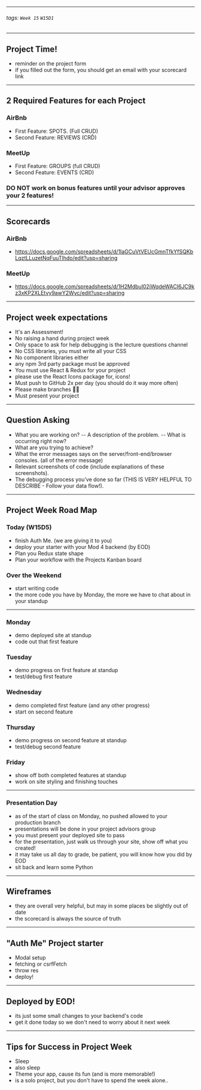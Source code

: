 <style>
    .present {
        text-align: left;
    }
</style>

---



###### tags: `Week 15` `W15D1`



---

## Project Time!

- reminder on the project form 
- if you filled out the form, you should get an email with your scorecard link


---

## 2 Required Features for each Project

### AirBnb
- First Feature: SPOTS. (Full CRUD)
- Second Feature: REVIEWS (CRĎ)

### MeetUp
- First Feature: GROUPS (full CRUD)
- Second Feature: EVENTS (CRD)

 
### DO NOT work on bonus features until your advisor approves your 2 features!


---


## Scorecards

### AirBnb
- https://docs.google.com/spreadsheets/d/1laGCuVtVEUcGmnTfkYfSQKbLqztLLuzetNqFuuTlhdo/edit?usp=sharing


### MeetUp
- https://docs.google.com/spreadsheets/d/1H2Mdbul02jWqdeWACI6JC9kz3xKP2XLEtvy9awY2Wyc/edit?usp=sharing


---


## Project week expectations

- It's an Assessment!
- No raising a hand during project week
- Only space to ask for help debugging is the lecture questions channel
- No CSS libraries, you must write all your CSS
- No component libraries either
- any npm 3rd party package must be approved
- You must use React & Redux for your project
- please use the React Icons package for, icons!
- Must push to GitHub 2x per day (you should do it way more often)
- Please make branches 🙏🏻
- Must present your project



---

## Question Asking


- What you are working on?
-- A description of the problem.
-- What is occurring right now?
- What are you trying to achieve?
- What the error messages says on the server/front-end/browser consoles. (all of the error message)
- Relevant screenshots of code (include explanations of these screenshots).
- The debugging process you’ve done so far (THIS IS VERY HELPFUL TO DESCRIBE - Follow your data flow!).


---



## Project Week Road Map

### Today (W15D5)

- finish Auth Me. (we are giving it to you)
- deploy your starter with your Mod 4 backend (by EOD)
- Plan you Redux state shape
- Plan your workflow with the Projects Kanban board




### Over the Weekend

- start writing code
- the more code you have by Monday, the more we have to chat about in your standup



---

### Monday
- demo deployed site at standup
- code out that first feature

### Tuesday
- demo progress on first feature at standup
- test/debug first feature

### Wednesday
- demo completed first feature (and any other progress)
- start on second feature

### Thursday
- demo progress on second feature at standup
- test/debug second feature

### Friday
- show off both completed features at standup
- work on site styling and finishing touches




---

### Presentation Day

- as of the start of class on Monday, no pushed allowed to your production branch
- presentations will be done in your project advisors group
- you must present your deployed site to pass
- for the presentation, just walk us through your site, show off what you created!
- it may take us all day to grade, be patient, you will know how you did by EOD
- sit back and learn some Python


---

## Wireframes

- they are overall very helpful, but may in some places be slightly out of date
- the scorecard is always the source of truth




---


## "Auth Me" Project starter

- Modal setup
- fetching or csrfFetch 
- throw res
- deploy!


---


## Deployed by EOD!

- its just some small changes to your backend's code
- get it done today so we don't need to worry about it next week



---

## Tips for Success in Project Week

- Sleep
- also sleep
- Theme your app, cause its fun (and is more memorable!)
- is a solo project, but you don't have to spend the week alone..
